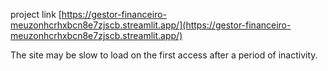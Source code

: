 project link [https://gestor-financeiro-meuzonhcrhxbcn8e7zjscb.streamlit.app/](https://gestor-financeiro-meuzonhcrhxbcn8e7zjscb.streamlit.app/)

The site may be slow to load on the first access after a period of inactivity.
